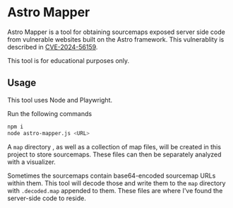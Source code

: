 # Astro Mapper

Astro Mapper is a tool for obtaining sourcemaps exposed server side code from vulnerable websites built on the Astro framework. This vulnerablity is described in [CVE-2024-56159](https://www.cve.org/CVERecord?id=CVE-2024-56159).

This tool is for educational purposes only.

## Usage

This tool uses Node and Playwright.

Run the following commands

```bash
npm i
node astro-mapper.js <URL>
```

A `map` directory , as well as a collection of map files, will be created in this project to store sourcemaps. These files can then be separately analyzed with a visualizer.

Sometimes the sourcemaps contain base64-encoded sourcemap URLs within them. This tool will decode those and write them to the `map` directory with `.decoded.map` appended to them. These files are where I've found the server-side code to reside.
